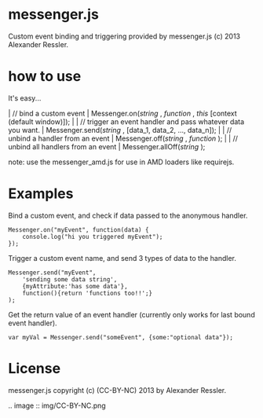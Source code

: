messenger.js
============

Custom event binding and triggering provided by messenger.js (c) 2013 Alexander Ressler.



how to use
==========

It's easy...

| // bind a custom event 
| Messenger.on(*string* <custom event>, *function* <handler>, *this* [context (default window)]);
|
| // trigger an event handler and pass whatever data you want.
| Messenger.send(*string* <event name>, [data_1, data_2, ..., data_n]);
|
| // unbind a handler from an event 
| Messenger.off(*string* <event name>, *function* <handler>);
|
| // unbind all handlers from an event
| Messenger.allOff(*string* <event name>);

note: use the messenger_amd.js for use in AMD loaders like requirejs. 


Examples
========

Bind a custom event, and check if data passed to the anonymous handler.

```
Messenger.on("myEvent", function(data) {          
    console.log("hi you triggered myEvent");       
});
```                                               

Trigger a custom event name, and send 3 types of data to the handler.

```
Messenger.send("myEvent",                          
    'sending some data string',                   
    {myAttribute:'has some data'},                
    function(){return 'functions too!!';}         
);                                                 
```

Get the return value of an event handler (currently only works for last bound event handler).

```
var myVal = Messenger.send("someEvent", {some:"optional data"});
```

License
=======

messenger.js copyright (c) (CC-BY-NC) 2013 by Alexander Ressler.

.. image :: img/CC-BY-NC.png
